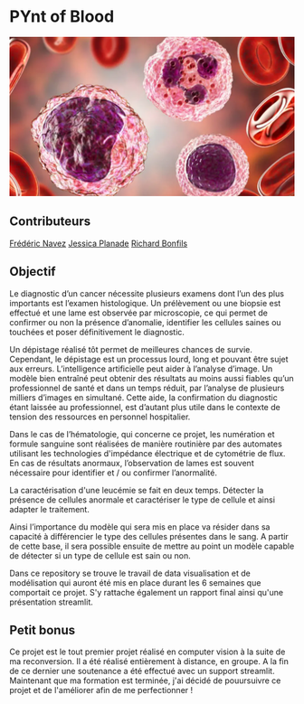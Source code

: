 # PYnt of Blood
![Blood cells image](https://github.com/Juliacnc/PYntOfBlood_ComputerVision/blob/main/BloodCellImage.png)

## Contributeurs
[Frédéric Navez](https://github.com/fnavez)
[Jessica Planade](https://github.com/JessDSs)
[Richard Bonfils](https://github.com/Rich-Data-F)

## Objectif

Le diagnostic d’un cancer nécessite plusieurs examens dont l’un des plus importants est l’examen
histologique. Un prélèvement ou une biopsie est effectué et une lame est observée par microscopie,
ce qui permet de confirmer ou non la présence d’anomalie, identifier les cellules saines ou touchées
et poser définitivement le diagnostic.

Un dépistage réalisé tôt permet de meilleures chances de survie. Cependant, le dépistage est un
processus lourd, long et pouvant être sujet aux erreurs. L’intelligence artificielle peut aider à l’analyse d’image. Un modèle bien entraîné peut obtenir des résultats au moins aussi fiables qu’un
professionnel de santé et dans un temps réduit, par l’analyse de plusieurs milliers d’images en
simultané. Cette aide, la confirmation du diagnostic étant laissée au professionnel, est d’autant plus
utile dans le contexte de tension des ressources en personnel hospitalier.

Dans le cas de l’hématologie, qui concerne ce projet, les numération et formule sanguine sont réalisées
de manière routinière par des automates utilisant les technologies d'impédance électrique et de
cytométrie de flux. En cas de résultats anormaux, l’observation de lames est souvent nécessaire
pour identifier et / ou confirmer l’anormalité.

La caractérisation d'une leucémie se fait en deux temps. Détecter la présence de cellules anormale et caractériser le type de cellule et ainsi adapter le traitement.

Ainsi l’importance du modèle qui sera mis en place va résider dans sa capacité
à différencier le type des cellules présentes dans le sang. A partir de cette base, il sera possible ensuite de mettre au point un modèle capable de détecter si un type de cellule est sain ou non.

Dans ce repository se trouve le travail de data visualisation et de modélisation qui auront été mis en place durant les 6 semaines que comportait ce projet. S'y rattache également un rapport final ainsi qu'une présentation streamlit.


## Petit bonus

Ce projet est le tout premier projet réalisé en computer vision à la suite de ma reconversion. Il a été réalisé entièrement à distance, en groupe. A la fin de ce dernier une soutenance a été effectué avec un support streamlit.
Maintenant que ma formation est terminée, j'ai décidé de pouursuivre ce projet et de l'améliorer afin de me perfectionner !